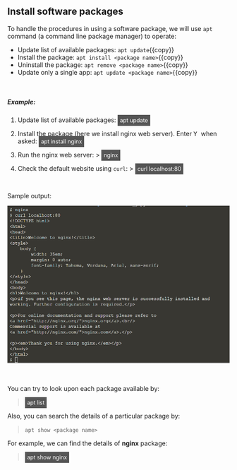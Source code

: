 ## Install software packages

To handle the procedures in using a software package, we will use `apt` command (a command line package manager) to operate: 
- Update list of available packages: `apt update`{{copy}}
- Install the package: `apt install <package name>`{{copy}}
- Uninstall the package: `apt remove <package name>`{{copy}}
- Update only a single app: `apt update <package name>`{{copy}}

<br/>

##### Example:
1. Update list of available packages: <span align="left" style="color:#FFF;background:#555;font:Courier New; font-size: 90%; padding-left: 5px; padding-right: 5px; padding-top: 5px; padding-bottom: 5px;"> apt update </span>

2. Install the package (here we install nginx web server). Enter <kbd> Y </kbd> when asked: <span align="left" style="color:#FFF;background:#555;font:Courier New; font-size: 90%; padding-left: 5px; padding-right: 5px; padding-top: 5px; padding-bottom: 5px;"> apt install nginx </span>

3. Run the nginx web server: > <span align="left" style="color:#FFF;background:#555;font:Courier New; font-size: 90%; padding-left: 5px; padding-right: 5px; padding-top: 5px; padding-bottom: 5px;"> nginx </span>

4. Check the default website using `curl`: > <span align="left" style="color:#FFF;background:#555;font:Courier New; font-size: 90%; padding-left: 5px; padding-right: 5px; padding-top: 5px; padding-bottom: 5px;"> curl localhost:80 </span>

<br/>

Sample output:

![Picture 3](./assets/pic3.png)

<br/>

You can try to look upon each package available by:
> <span align="left" style="color:#FFF;background:#555;font:Courier New; font-size: 90%; padding-left: 5px; padding-right: 5px; padding-top: 5px; padding-bottom: 5px;"> apt list </span>

Also, you can search the details of a particular package by:
> `apt show <package name>`

For example, we can find the details of **nginx** package:
> <span align="left" style="color:#FFF;background:#555;font:Courier New; font-size: 90%; padding-left: 5px; padding-right: 5px; padding-top: 5px; padding-bottom: 5px;"> apt show nginx </span>

<br/>
